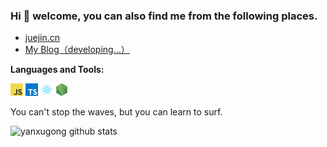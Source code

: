 ### Hi 👋 welcome, you can also find me from the following places.

- [juejin.cn](https://juejin.cn/user/958429872534056/posts)
- [My Blog（developing...）](https://yanxugong.github.io/blog-next/)

**Languages and Tools:**  

<code><img height="20" src="https://raw.githubusercontent.com/github/explore/80688e429a7d4ef2fca1e82350fe8e3517d3494d/topics/javascript/javascript.png"></code>
<code><img height="20" src="https://raw.githubusercontent.com/github/explore/80688e429a7d4ef2fca1e82350fe8e3517d3494d/topics/typescript/typescript.png"></code>
<code><img height="20" src="https://raw.githubusercontent.com/github/explore/80688e429a7d4ef2fca1e82350fe8e3517d3494d/topics/react/react.png"></code>
<code><img height="20" src="https://raw.githubusercontent.com/github/explore/80688e429a7d4ef2fca1e82350fe8e3517d3494d/topics/nodejs/nodejs.png"></code>

You can't stop the waves, but you can learn to surf.

![yanxugong github stats](https://github-readme-stats.vercel.app/api?username=yanxugong&show_icons=true)
